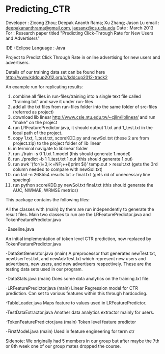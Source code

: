 Predicting_CTR
=============

Developer	: Zicong Zhou; Deepak Ananth Rama; Xu Zhang; Jason Lu
email		: deepakananthrama@gmail.com, jaesanx@cs.ucla.edu
Date		: March 2013
For		: Research paper titled "Predicting Click-Through Rate for New Users and Advertisers"

IDE		: Eclipse
Language	: Java

Project to Predict Click Through Rate in online advertising for new users and advertisers.

Details of our training data set can be found here http://www.kddcup2012.org/c/kddcup2012-track2

An example run for replicating results:

1) combine all files in run-files/training into a single text file called "training.txt" and save it under run-files
2) add all the txt files from run-files folder into the same folder of src-files (referred as project)
3) download lib linear http://www.csie.ntu.edu.tw/~cjlin/liblinear/ and run "make" on the project
4) run LRFeaturePredictor.java, it should output 1.txt and 1_test.txt in the local path of the project.
5) copy 1.txt, 1_test.txt, scoreKDD.py and newSol.txt (these 2 are from project.zip) to the project folder of lib linear
6) in terminal navigate to liblinear folder
7) run ./train -s 0 1.txt 1.model (this should generate 1.model)
8) run ./predict -b 1 1_test.txt 1.out (this should generate 1.out)
9) run awk '{for(i=3;i<=NF;++i)print $i}' temp.out > result.txt (gets the 3rd column needed to compare with newSol.txt)
10) run tail -n 268554 results.txt > final.txt (gets rid of unnecessary line spacing)
11) run python scoreKDD.py newSol.txt final.txt (this should generate the AUC, NWMAE, WRMSE metrics)

This package contains the following files:

All the classes with (main) by them are run independently to generate the result files. Main two classes to run are the LRFeaturePredictor.java and TokenFeaturePredictor.java

-Baseline.java

An initial implementation of token level CTR prediction, now replaced by TokenFeaturePredictor.java

-DataSetGenerator.java (main)
A preprocessor that generates newTest.txt, newUserTest.txt, and newAdvTest.txt which represent new users and advertisers, new users, and new advertisers respectively. These are the testing data sets used in our program.

-DataStats.java (main)
Does some data analytics on the training.txt file.

-LRFeaturePredictor.java (main)
Linear Regression model for CTR prediction. Can set to various features within this through hardcoding.

-TableLoader.java
Maps feature to values used in LRFeaturePredictor.

-TestDataExtractor.java
Another data analytics extractor mainly for users.

-TokenFeaturePredictor.java (main)
Token level feature predictor

-FirstModel.java (main)
Used in feature engineering for term ctr

Sidenote: We originally had 5 members in our group but after maybe the 7th or 8th week one of our group mates dropped the course.
